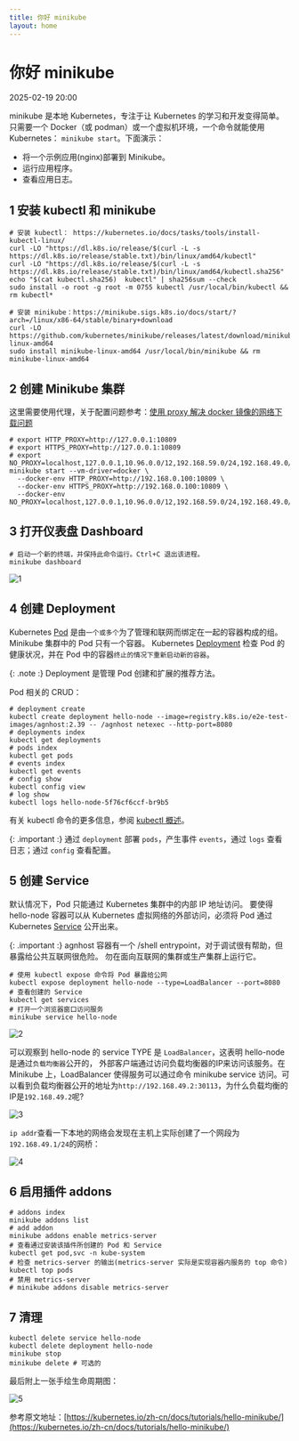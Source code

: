 ```yaml
---
title: 你好 minikube
layout: home
---
```


# 你好 minikube

2025-02-19 20:00

minikube 是本地 Kubernetes，专注于让 Kubernetes 的学习和开发变得简单。只需要一个 Docker（或 podman）或一个虚拟机环境，一个命令就能使用 Kubernetes： `minikube start`。下面演示：

+ 将一个示例应用(nginx)部署到 Minikube。
+ 运行应用程序。
+ 查看应用日志。

## 1 安装 kubectl 和 minikube

```shell
# 安装 kubectl： https://kubernetes.io/docs/tasks/tools/install-kubectl-linux/
curl -LO "https://dl.k8s.io/release/$(curl -L -s https://dl.k8s.io/release/stable.txt)/bin/linux/amd64/kubectl"
curl -LO "https://dl.k8s.io/release/$(curl -L -s https://dl.k8s.io/release/stable.txt)/bin/linux/amd64/kubectl.sha256"
echo "$(cat kubectl.sha256)  kubectl" | sha256sum --check
sudo install -o root -g root -m 0755 kubectl /usr/local/bin/kubectl && rm kubectl*

# 安装 minikube：https://minikube.sigs.k8s.io/docs/start/?arch=/linux/x86-64/stable/binary+download
curl -LO https://github.com/kubernetes/minikube/releases/latest/download/minikube-linux-amd64
sudo install minikube-linux-amd64 /usr/local/bin/minikube && rm minikube-linux-amd64
```

## 2 创建 Minikube 集群

这里需要使用代理，关于配置问题参考：[使用 proxy 解决 docker 镜像的网络下载问题](2025-02-18-container-proxy)

```shell
# export HTTP_PROXY=http://127.0.0.1:10809
# export HTTPS_PROXY=http://127.0.0.1:10809
# export NO_PROXY=localhost,127.0.0.1,10.96.0.0/12,192.168.59.0/24,192.168.49.0/24,192.168.39.0/24
minikube start --vm-driver=docker \
  --docker-env HTTP_PROXY=http://192.168.0.100:10809 \
  --docker-env HTTPS_PROXY=http://192.168.0.100:10809 \
  --docker-env NO_PROXY=localhost,127.0.0.1,10.96.0.0/12,192.168.59.0/24,192.168.49.0/24,192.168.39.0/24
```

## 3 打开仪表盘 Dashboard

```shell
# 启动一个新的终端，并保持此命令运行。Ctrl+C 退出该进程。
minikube dashboard
```
![1](assets/images/2025-02-19/1.png)

## 4 创建 Deployment

Kubernetes [Pod](https://kubernetes.io/zh-cn/docs/concepts/workloads/pods/) 是由`一个或多个`为了管理和联网而绑定在一起的容器构成的组。Minikube 集群中的 Pod 只有一个容器。 Kubernetes [Deployment](https://kubernetes.io/zh-cn/docs/concepts/workloads/controllers/deployment/) 检查 Pod 的健康状况，并在 Pod 中的容器`终止的情况下重新启动新的容器`。

{: .note :}
Deployment 是管理 Pod 创建和扩展的推荐方法。

Pod 相关的 CRUD：

```shell
# deployment create
kubectl create deployment hello-node --image=registry.k8s.io/e2e-test-images/agnhost:2.39 -- /agnhost netexec --http-port=8080
# deployments index
kubectl get deployments
# pods index
kubectl get pods
# events index
kubectl get events
# config show
kubectl config view
# log show
kubectl logs hello-node-5f76cf6ccf-br9b5
```

有关 kubectl 命令的更多信息，参阅 [kubectl 概述](https://kubernetes.io/zh-cn/docs/reference/kubectl/)。

{: .important :}
通过 `deployment` 部署 `pods`，产生事件 `events`，通过 `logs` 查看日志；通过 `config` 查看配置。

## 5 创建 Service

默认情况下，Pod 只能通过 Kubernetes 集群中的内部 IP 地址访问。 要使得 hello-node 容器可以从 Kubernetes 虚拟网络的外部访问，必须将 Pod 通过 Kubernetes [Service](https://kubernetes.io/zh-cn/docs/concepts/services-networking/service/) 公开出来。

{: .important :}
agnhost 容器有一个 /shell entrypoint，对于调试很有帮助，但暴露给公共互联网很危险。 勿在面向互联网的集群或生产集群上运行它。

```shell
# 使用 kubectl expose 命令将 Pod 暴露给公网
kubectl expose deployment hello-node --type=LoadBalancer --port=8080
# 查看创建的 Service
kubectl get services
# 打开一个浏览器窗口访问服务
minikube service hello-node
```
![2](assets/images/2025-02-19/2.png)

可以观察到 hello-node 的 service TYPE 是 `LoadBalancer`，这表明 hello-node 是通过`负载均衡器`公开的，
外部客户端通过访问负载均衡器的IP来访问该服务。在 Minikube 上，LoadBalancer 使得服务可以通过命令 minikube service 访问。可以看到负载均衡器公开的地址为`http://192.168.49.2:30113`，为什么负载均衡的IP是`192.168.49.2`呢?

![3](assets/images/2025-02-19/3.png)

`ip addr`查看一下本地的网络会发现在主机上实际创建了一个网段为`192.168.49.1/24`的网桥：

![4](assets/images/2025-02-19/4.png)

## 6 启用插件 addons

```shell
# addons index
minikube addons list
# add addon
minikube addons enable metrics-server
# 查看通过安装该插件所创建的 Pod 和 Service
kubectl get pod,svc -n kube-system
# 检查 metrics-server 的输出(metrics-server 实际是实现容器内服务的 top 命令)
kubectl top pods
# 禁用 metrics-server
# minikube addons disable metrics-server
```

## 7 清理

```shell
kubectl delete service hello-node
kubectl delete deployment hello-node
minikube stop
minikube delete # 可选的
```

最后附上一张手绘生命周期图：

![5](assets/images/2025-02-19/5.png)

参考原文地址：[https://kubernetes.io/zh-cn/docs/tutorials/hello-minikube/](https://kubernetes.io/zh-cn/docs/tutorials/hello-minikube/)

